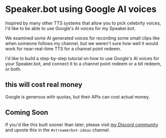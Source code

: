 # Speaker.bot using Google AI voices

Inspired by many other TTS systems that allow you to pick celebrity voices, I'd like to be able to use Google's AI voices for my Speaker.bot.

We examined some AI generated voices for recording some small clips like when someone follows my channel, but we weren't sure how well it would work for near-real-time TTS for a channel point redeem.

I'd like to build a step-by-step tutorial on how to use Google's AI voices for your Speaker.bot, and connect it to a channel point redeem or a bit redeem, or both.

## this will cost real money

Google is generous with quotas, but their APIs can cost actual money.


## Coming Soon

If you'd like this built sooner than later, please visit [my Discord community](https://tig.fyi/discord) and upvote this in the `#streamerbot-ideas` channel.
